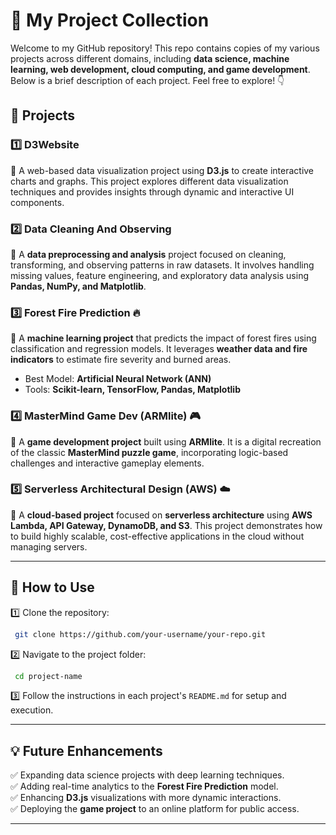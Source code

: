 # 🚀 My Project Collection

Welcome to my GitHub repository! This repo contains copies of my various projects across different domains, including **data science, machine learning, web development, cloud computing, and game development**. Below is a brief description of each project. Feel free to explore! 👇

## 📂 Projects

### 1️⃣ **D3Website**
📌 A web-based data visualization project using **D3.js** to create interactive charts and graphs. This project explores different data visualization techniques and provides insights through dynamic and interactive UI components.

### 2️⃣ **Data Cleaning And Observing**
📌 A **data preprocessing and analysis** project focused on cleaning, transforming, and observing patterns in raw datasets. It involves handling missing values, feature engineering, and exploratory data analysis using **Pandas, NumPy, and Matplotlib**.

### 3️⃣ **Forest Fire Prediction** 🔥
📌 A **machine learning project** that predicts the impact of forest fires using classification and regression models. It leverages **weather data and fire indicators** to estimate fire severity and burned areas. 
- Best Model: **Artificial Neural Network (ANN)**
- Tools: **Scikit-learn, TensorFlow, Pandas, Matplotlib**

### 4️⃣ **MasterMind Game Dev (ARMlite)** 🎮
📌 A **game development project** built using **ARMlite**. It is a digital recreation of the classic **MasterMind puzzle game**, incorporating logic-based challenges and interactive gameplay elements.

### 5️⃣ **Serverless Architectural Design (AWS)** ☁️
📌 A **cloud-based project** focused on **serverless architecture** using **AWS Lambda, API Gateway, DynamoDB, and S3**. This project demonstrates how to build highly scalable, cost-effective applications in the cloud without managing servers.

---

## 📌 How to Use
1️⃣ Clone the repository: 
```bash
 git clone https://github.com/your-username/your-repo.git
```
2️⃣ Navigate to the project folder: 
```bash
 cd project-name
```
3️⃣ Follow the instructions in each project's `README.md` for setup and execution.

---

## 💡 Future Enhancements
✅ Expanding data science projects with deep learning techniques.  
✅ Adding real-time analytics to the **Forest Fire Prediction** model.  
✅ Enhancing **D3.js** visualizations with more dynamic interactions.  
✅ Deploying the **game project** to an online platform for public access.  

---
